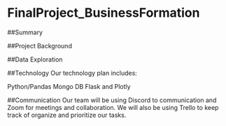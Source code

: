 # FinalProject_BusinessFormation

##Summary


##Project Background
 


##Data Exploration


##Technology
Our technology plan includes:

Python/Pandas
Mongo DB
Flask and Plotly


##Communication
Our team will be using Discord to communication and Zoom for meetings and collaboration. We will also be using Trello to keep track of organize and prioritize our tasks.
